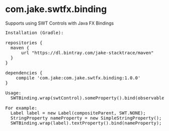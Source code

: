 # com.jake.swtfx.binding
Supports using SWT Controls with Java FX Bindings

<pre>
Installation (Gradle):

repositories {
  maven {
      url "https://dl.bintray.com/jake-stacktrace/maven"
  }
}

dependencies {
    compile 'com.jake:com.jake.swtfx.binding:1.0.0'
}

Usage:
  SWTBinding.wrap(swtControl).someProperty().bind(observable);

For example:
  Label label = new Label(compositeParent, SWT.NONE);
  StringProperty nameProperty = new SimpleStringProperty();
  SWTBinding.wrap(label).textProperty().bind(nameProperty);
</pre>
